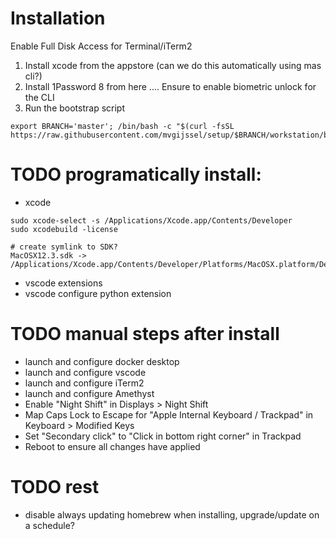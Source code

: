 # Installation

Enable Full Disk Access for Terminal/iTerm2

1. Install xcode from the appstore (can we do this automatically using mas cli?)
2. Install 1Password 8 from here .... Ensure to enable biometric unlock for the CLI
3. Run the bootstrap script

```
export BRANCH='master'; /bin/bash -c "$(curl -fsSL https://raw.githubusercontent.com/mvgijssel/setup/$BRANCH/workstation/bootstrap.sh)"
```

# TODO programatically install:

- xcode
```
sudo xcode-select -s /Applications/Xcode.app/Contents/Developer
sudo xcodebuild -license

# create symlink to SDK?
MacOSX12.3.sdk -> /Applications/Xcode.app/Contents/Developer/Platforms/MacOSX.platform/Developer/SDKs/MacOSX.sdk
```
- vscode extensions
- vscode configure python extension

# TODO manual steps after install

- launch and configure docker desktop
- launch and configure vscode
- launch and configure iTerm2 
- launch and configure Amethyst
- Enable "Night Shift" in Displays > Night Shift
- Map Caps Lock to Escape for "Apple Internal Keyboard / Trackpad" in Keyboard > Modified Keys
- Set "Secondary click" to "Click in bottom right corner" in Trackpad
- Reboot to ensure all changes have applied

# TODO rest

- disable always updating homebrew when installing, upgrade/update on a schedule?